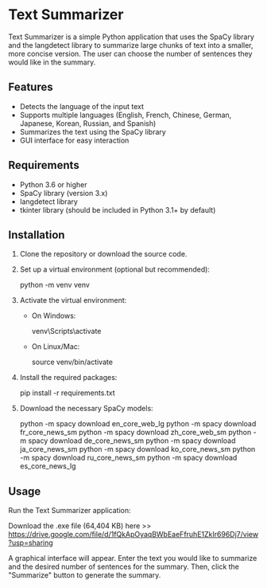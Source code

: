 # Text Summarizer

Text Summarizer is a simple Python application that uses the SpaCy library and the langdetect library to summarize large chunks of text into a smaller, more concise version. The user can choose the number of sentences they would like in the summary.

## Features

- Detects the language of the input text
- Supports multiple languages (English, French, Chinese, German, Japanese, Korean, Russian, and Spanish)
- Summarizes the text using the SpaCy library
- GUI interface for easy interaction

## Requirements

- Python 3.6 or higher
- SpaCy library (version 3.x)
- langdetect library
- tkinter library (should be included in Python 3.1+ by default)

## Installation

1. Clone the repository or download the source code.

2. Set up a virtual environment (optional but recommended):

   python -m venv venv

3. Activate the virtual environment:

   - On Windows:

     venv\Scripts\activate

   - On Linux/Mac:

     source venv/bin/activate

4. Install the required packages:

   pip install -r requirements.txt

5. Download the necessary SpaCy models:

   python -m spacy download en_core_web_lg
   python -m spacy download fr_core_news_sm
   python -m spacy download zh_core_web_sm
   python -m spacy download de_core_news_sm
   python -m spacy download ja_core_news_sm
   python -m spacy download ko_core_news_sm
   python -m spacy download ru_core_news_sm
   python -m spacy download es_core_news_lg

## Usage

Run the Text Summarizer application:

Download the .exe file (64,404 KB) here >> https://drive.google.com/file/d/1fQkApOyaqBWbEaeFfruhE1ZkIr696Dj7/view?usp=sharing

A graphical interface will appear. Enter the text you would like to summarize and the desired number of sentences for the summary. Then, click the "Summarize" button to generate the summary.
